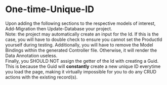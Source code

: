 # One-time-Unique-ID

Upon adding the following sections to the respective models of interest, Add-Migration then Update-Database your project.
<br />
Note: the project may automatically create an input for the <MODEL>Id. If this is the case, you will have to double check to ensure you cannot set the ProductId yourself during testing. Additionally, you will have to remove the Model Bindings within the generated Controller file. Otherwise, it will render the Data Annotation useless.
<br />
Finally, you SHOULD NOT assign the getter of the <Model>Id with creating a Guid. This is because the Guid will <b>constantly</b> create a new unique ID everytime you load the page, making it virtually impossible for you to do any CRUD actions with the existing record(s).
